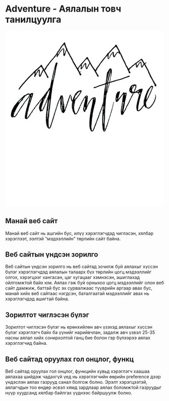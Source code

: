 # **Adventure - Аялалын товч танилцуулга**

<img src="assets/advent.png" alt="logo">

## Манай веб сайт

Манай веб сайт нь ашгийн бус, илүү хэрэглэгчдэд чиглэсэн, хялбар хэрэглээт, ээлтэй “_мэдээллийн_” төрлийн сайт байна.
## Веб сайтын үндсэн зорилго
Веб сайтын үндсэн зорилго нь веб сайтад зочилж буй аялахыг хүссэн бүлэг хэрэглэгчдэд аялалын талаарх бүх төрлийн цогц мэдээллийг олгох, хэрэгцээг хангасан, цаг хугацааг хэмнэсэн, ашиглахад ойлгомжтой байх юм. Аялах гэж буй орныхоо цогц мэдээллийг олон веб сайт дамжиж, баттай бус эх сурвалжаас түүврийн аргаар авах бус, манай хийх веб сайтаас нэгдсэн, баталгаатай мэдээллийг авах нь хэрэглэгчдэд ашигтай байна.

## Зорилтот чиглэсэн бүлэг
Зорилтот чиглэсэн бүлэг нь ерөнхийлөн авч үзэхэд аялахыг хүссэн бүлэг хэрэглэгч байх ба үүнийг нарийвчлан, задалж авч үзвэл 25-35 насны аялал хийх сонирхолтой ганц бие болон гэр бүлээрээ аялах хэрэглэгчид байна. 
## Веб сайтад оруулах гол онцлог, функц
Веб сайтад оруулах гол онцлог, функцийн хувьд хэрэглэгч хаашаа аялахаа шийдэж чадахгүй үед нь хэрэглэгчийн өөрийн preference дээр үндэслэн аялах газрууд санал болгож болно. Эрэлт хэрэгцээтэй, аялагчдын тоо өндөр эсвэл хямд зардлаар аялах боломжтой газруудыг нүүр хуудсанд хялбар байлгах үүднээс байршуулж болно. 
